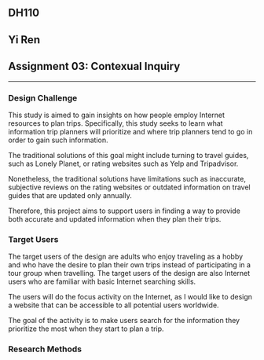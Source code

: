 ## DH110 
## Yi Ren
## Assignment 03: Contexual Inquiry 
---
### Design Challenge 

This study is aimed to gain insights on how people employ Internet resources to plan trips. Specifically, this study seeks to learn what information trip planners will prioritize and where trip planners tend to go in order to gain such information. 

The traditional solutions of this goal might include turning to travel guides, such as Lonely Planet, or rating websites such as Yelp and Tripadvisor. 

Nonetheless, the traditional solutions have limitations such as inaccurate, subjective reviews on the rating websites or outdated information on travel guides that are updated only annually. 

Therefore, this project aims to support users in finding a way to provide both accurate and updated information when they plan their trips. 

### Target Users 

The target users of the design are adults who enjoy traveling as a hobby and who have the desire to plan their own trips instead of participating in a tour group when travelling. The target users of the design are also Internet users who are familiar with basic Internet searching skills. 

The users will do the focus activity on the Internet, as I would like to design a website that can be accessible to all potential users worldwide. 

The goal of the activity is to make users search for the information they prioritize the most when they start to plan a trip. 

### Research Methods 

